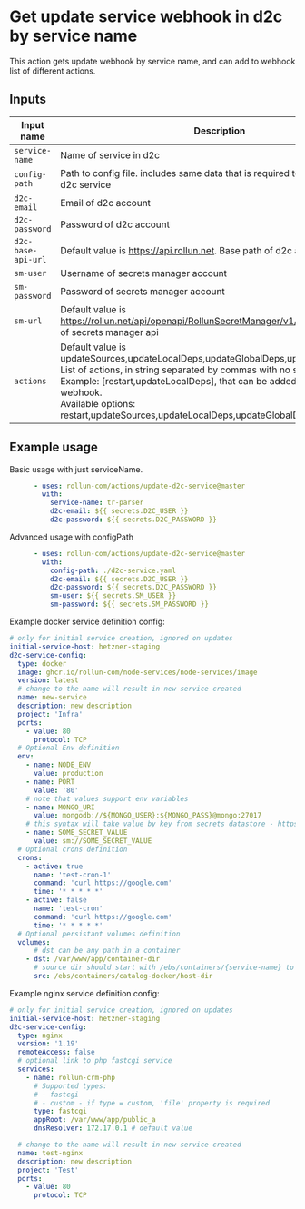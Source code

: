 # Get update service webhook in d2c by service name

This action gets update webhook by service name, and can add to webhook list of different actions.

## Inputs

| Input name         | Description                                                                                                                                                                                                                                                                                                               |
|--------------------|---------------------------------------------------------------------------------------------------------------------------------------------------------------------------------------------------------------------------------------------------------------------------------------------------------------------------|
| `service-name`     | Name of service in d2c                                                                                                                                                                                                                                                                                                    |
| `config-path`      | Path to config file. includes same data that is required to create/update d2c service                                                                                                                                                                                                                                     |
| `d2c-email`        | Email of d2c account                                                                                                                                                                                                                                                                                                      |
| `d2c-password`     | Password of d2c account                                                                                                                                                                                                                                                                                                   |
| `d2c-base-api-url` | Default value is https://api.rollun.net. Base path of d2c api                                                                                                                                                                                                                                                             |
| `sm-user`          | Username of secrets manager account                                                                                                                                                                                                                                                                                       |
| `sm-password`      | Password of secrets manager account                                                                                                                                                                                                                                                                                       |
| `sm-url`           | Default value is https://rollun.net/api/openapi/RollunSecretManager/v1/secrets. Base path of secrets manager api                                                                                                                                                                                                                               |
| `actions`          | Default value is updateSources,updateLocalDeps,updateGlobalDeps,updateVersion.<br>List of actions, in string separated by commas with no spaces.<br>Example: [restart,updateLocalDeps], that can be added to update webhook. <br> Available options: restart,updateSources,updateLocalDeps,updateGlobalDeps,updateVersion |

## Example usage

Basic usage with just serviceName.
```yml
      - uses: rollun-com/actions/update-d2c-service@master
        with:
          service-name: tr-parser
          d2c-email: ${{ secrets.D2C_USER }}
          d2c-password: ${{ secrets.D2C_PASSWORD }}
```

Advanced usage with configPath

```yml
      - uses: rollun-com/actions/update-d2c-service@master
        with:
          config-path: ./d2c-service.yaml
          d2c-email: ${{ secrets.D2C_USER }}
          d2c-password: ${{ secrets.D2C_PASSWORD }}
          sm-user: ${{ secrets.SM_USER }}
          sm-password: ${{ secrets.SM_PASSWORD }}
```


Example docker service definition config:
```yaml
# only for initial service creation, ignored on updates
initial-service-host: hetzner-staging
d2c-service-config:
  type: docker
  image: ghcr.io/rollun-com/node-services/node-services/image
  version: latest
  # change to the name will result in new service created
  name: new-service
  description: new description
  project: 'Infra'
  ports:
    - value: 80
      protocol: TCP
  # Optional Env definition
  env:
    - name: NODE_ENV
      value: production
    - name: PORT
      value: '80'
    # note that values support env variables
    - name: MONGO_URI
      value: mongodb://${MONGO_USER}:${MONGO_PASS}@mongo:27017
    # this syntax will take value by key from secrets datastore - https://rollun.net/api/datastore/Secrets
    - name: SOME_SECRET_VALUE
      value: sm://SOME_SECRET_VALUE
  # Optional crons definition
  crons:
    - active: true
      name: 'test-cron-1'
      command: 'curl https://google.com'
      time: '* * * * *'
    - active: false
      name: 'test-cron'
      command: 'curl https://google.com'
      time: '* * * * *'
  # Optional persistant volumes definition
  volumes:
      # dst can be any path in a container
    - dst: /var/www/app/container-dir
      # source dir should start with /ebs/containers/{service-name} to correctly map to docker volumes
      src: /ebs/containers/catalog-docker/host-dir
```

Example nginx service definition config:
```yaml
# only for initial service creation, ignored on updates
initial-service-host: hetzner-staging
d2c-service-config:
  type: nginx
  version: '1.19'
  remoteAccess: false
  # optional link to php fastcgi service
  services:
    - name: rollun-crm-php
      # Supported types:
      # - fastcgi
      # - custom - if type = custom, 'file' property is required
      type: fastcgi
      appRoot: /var/www/app/public_a
      dnsResolver: 172.17.0.1 # default value

  # change to the name will result in new service created
  name: test-nginx
  description: new description
  project: 'Test'
  ports:
    - value: 80
      protocol: TCP
```
